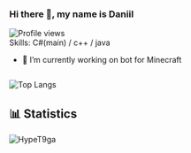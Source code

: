 ### Hi there 👋, my name is Daniil
![Profile views](https://gpvc.arturio.dev/ienov)  
Skills: C#(main) / c++ / java

- 🔭 I’m currently working on bot for Minecraft 


[<img src='https://cdn.jsdelivr.net/npm/simple-icons@3.0.1/icons/github.svg' alt='github' height='0'>](https://github.com/ienov)  

![Top Langs](https://github-readme-stats.vercel.app/api/top-langs/?username=ienov)



## 📊 Statistics
![HypeT9ga](https://github-readme-stats.vercel.app/api?username=ienov&theme=midnight-purple&hide=stars&count_private=true&show_icons=true)
